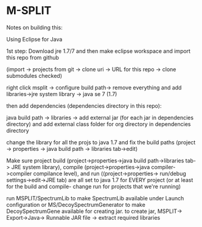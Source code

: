 # M-SPLIT
Notes on building this:

Using Eclipse for Java

1st step: Download jre 1.7/7 and then make eclipse workspace and import this repo from github

(import -> projects from git -> clone uri -> URL for this repo -> clone submodules checked)

right click msplit -> configure build path-> remove everything and add libraries->jre system library -> java se 7 (1.7)

then add dependencies (dependencies directory in this repo):

java build path -> libraries -> add external jar (for each jar in dependencies directory) and add external class folder for org directory in dependencies directory

change the library for all the projs to java 1.7 and fix the build paths (project -> properties -> java build path -> libraries tab->edit)

Make sure project build (project->properties->java build path->libraries tab-> JRE system library), compile (project->properties->java compiler->compiler compilance level), and run ((project->properties-> run/debug settings->edit->JRE tab) are all set to java 1.7 for EVERY project (or at least for the build and compile- change run for projects that we're running)

run MSPLIT/SpectrumLib to make SpectrumLib available under Launch configuration or MS/DecoySpectrumGenerator to make DecoySpectrumGene available for creating jar. to create jar, MSPLIT-> Export->Java-> Runnable JAR file -> extract required libraries
